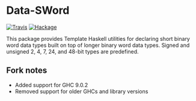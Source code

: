 # Data-SWord

[![Travis](https://img.shields.io/travis/mvv/data-sword/master.svg)](https://travis-ci.org/mvv/data-sword) [![Hackage](https://img.shields.io/hackage/v/data-sword.svg)](http://hackage.haskell.org/package/data-sword)

This package provides Template Haskell utilities for declaring short binary word
data types built on top of longer binary word data types. Signed and unsigned
2, 4, 7, 24, and 48-bit types are predefined.

## Fork notes

* Added support for GHC 9.0.2
* Removed support for older GHCs and library versions
